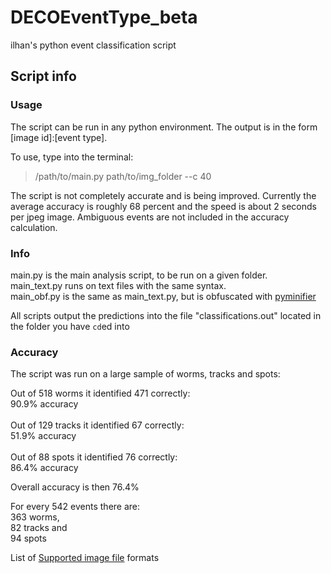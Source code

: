 # DECOEventType_beta
ilhan's python event classification script
## Script info
### Usage

The script can be run in any python environment. The output is in the form [image id]:[event type].

To use, type into the terminal:
> /path/to/main.py path/to/img_folder --c 40

The script is not completely accurate and is being improved. Currently the average accuracy is roughly 68 percent and the speed is about 2 seconds per jpeg image. Ambiguous events are not included in the accuracy calculation.

### Info

main.py is the main analysis script, to be run on a given folder.<br>
main_text.py runs on text files with the same syntax.<br>
main_obf.py is the same as main_text.py, but is obfuscated with [pyminifier](https://github.com/liftoff/pyminifier)<br>

All scripts output the predictions into the file "classifications.out" located in the folder you have `cd`ed into

### Accuracy

The script was run on a large sample of worms, tracks and spots:

Out of 518 worms it identified 471 correctly:<br>
90.9% accuracy<br>
<br>
Out of 129 tracks it identified 67 correctly:<br>
51.9% accuracy<br>
<br>
Out of 88 spots it identified 76 correctly:<br>
86.4% accuracy<br>

Overall accuracy is then 76.4%

For every 542 events there are:<br>
363 worms,<br>
82 tracks and<br>
94 spots

List of [Supported image file](http://pillow.readthedocs.org/en/latest/handbook/image-file-formats.html) formats
